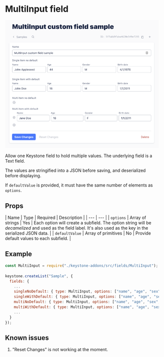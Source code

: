 # MultiInput field

![multiinput](./multiinput-screenshot.png)

Allow one Keystone field to hold multiple values. The underlying field is a Text field. 

The values are stringified into a JSON before saving, and deserialized before displaying.

If `defaultValue` is provided, it must have the same number of elements as `options`.


## Props

| Name | Type | Required | Description |
| --- | --- |
| `options`       | Array of strings | Yes | Each option will create a subfield. The option string will be *decamelized* and used as the field label. It's also used as the key in the serialized JSON data. |
| `defaultValue`  | Array of primitives | No | Provide default values to each subfield. |


## Example

```javascript
const MultiInput = require("./keystone-addons/src/fields/MultiInput");

keystone.createList("Sample", {
  fields: {
    ...
    singleNoDefault: { type: MultiInput, options: ["name", "age", "sex", "birthDate"] },
    singleWithDefault: { type: MultiInput, options: ["name", "age", "sex", "birthDate"], defaultValue: ["default", 18, "M", "1/1/2011"] },
    multiNoDefault: { type: MultiInput, options: ["name", "age", "sex", "birthDate"], multi: true },
    multiWithDefault: { type: MultiInput, options: ["name", "age", "sex", "birthDate"], multi: true, defaultValue: ["default", 18, "M", "1/1/2011"] },
    ...
  }
});

```

## Known issues

1. "Reset Changes" is not working at the moment.
